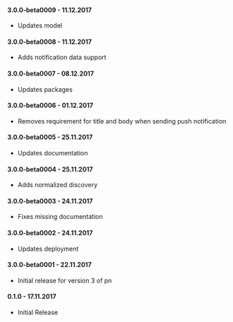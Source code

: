 #### 3.0.0-beta0009 - 11.12.2017
* Updates model

#### 3.0.0-beta0008 - 11.12.2017
* Adds notification data support

#### 3.0.0-beta0007 - 08.12.2017
* Updates packages

#### 3.0.0-beta0006 - 01.12.2017
* Removes requirement for title and body when sending push notification

#### 3.0.0-beta0005 - 25.11.2017
* Updates documentation

#### 3.0.0-beta0004 - 25.11.2017
* Adds normalized discovery

#### 3.0.0-beta0003 - 24.11.2017
* Fixes missing documentation

#### 3.0.0-beta0002 - 24.11.2017
* Updates deployment

#### 3.0.0-beta0001 - 22.11.2017
* Initial release for version 3 of pn

#### 0.1.0 - 17.11.2017
* Initial Release

